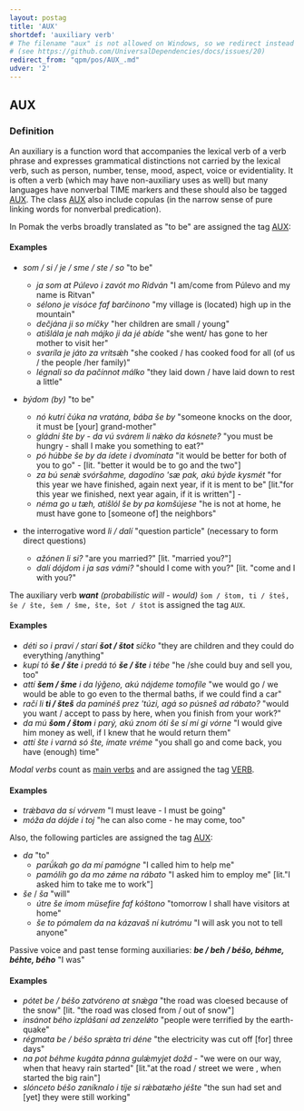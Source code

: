 ```yaml
---
layout: postag
title: 'AUX'
shortdef: 'auxiliary verb'
# The filename "aux" is not allowed on Windows, so we redirect instead
# (see https://github.com/UniversalDependencies/docs/issues/20)
redirect_from: "qpm/pos/AUX_.md"
udver: '2'
---
```


## AUX

### Definition

An auxiliary is a function word that accompanies the lexical verb of a verb phrase and expresses grammatical distinctions not carried 
by the lexical verb, such as person, number, tense, mood, aspect, voice or evidentiality.  It is often a verb (which may have non-auxiliary 
uses as well) but many languages have nonverbal TΙME markers and these should also be tagged [AUX](). The class [AUX]() also include copulas 
(in the narrow sense of pure linking words for nonverbal predication).

In Pomak the verbs broadly translated as "to be" are assigned the tag [AUX]():

#### Examples

- _som / si / je / sme / ste / so_ "to be"
    * _ja som at Púlevo i zavót mo Ridván_ "I am/come from Púlevo and my name is Ritvan"
    * _sélono je visóce faf barčínono_ "my village is (located) high up in the mountain"
    * _dečjána ji so míčky_ "her children are small / young"
    * _atišlála je nah májko ji da jé abíde_ "she went/ has gone to her mother to visit her"	
    * _svaríla je játo za vritsǽh_ "she cooked / has cooked food for all (of us / the people /her family)"
    * _légnali so da pačínnot málko_ "they laid down / have laid down to rest a little"
	
- _býdom (by)_ "to be"
    * _nó kutrí čúka na vratána, bába še by_ "someone knocks on the door, it must be [your] grand-mother"
    * _gládni šte by - da vú svárem li nǽko da kósnete?_ "you must be hungry - shall I make you something to eat?"
    * _pó húbbe še by da ídete i dvomínata_ "it would be better for both of you to go" - [lit. "better it would be to go and the two"] 
    * _za bú senǽ svóršahme, dagodíno 'sæ pak, akú býde kysmét_ "for this year we have finished, again next year, if it is ment to be" [lit."for this year we finished, next year again, if it is written"] - 
    * _néma go u tæh, atišlól še by pa komšújese_ "he is not at home, he must have gone to [someone of] the neighbors"

- the interrogative word _li / dalí_ "question particle" (necessary to form direct questions)
    * _ažónen li si?_ "are you married?" [lit. "married you?"]
    * _dalí dójdom i ja sas vámi?_ "should I come with you?" [lit. "come and I with you?"


The auxiliary verb <i><b>want</b> (probabilistic will - would)</i> `šom / štom, ti / šteš, še / šte, šem / šme, šte, šot / štot` is assigned the tag
`AUX`.


#### Examples

* _déti so i praví / starí <b>šot / štot</b> síčko_ "they are children and they could do everything /anything"
* _kupí tó <b>še / šte</b> i predá tó <b>še / šte</b> i tébe_ "he /she could buy and sell you, too"
* _attí <b>šem / šme</b> i da lýǧeno, akú nájdeme tomofíle_ "we would go / we would be able to go even to the thermal baths, if we could find a car" 
* _račí li <b>ti / šteš</b> da paminéš prez 'túzi, agá so púsneš ad rábato?_ "would you want / accept to pass by here, when you finish from your work?" 
* _da mú <b>šom / štom</b> i parý, akú znom óti še sí mí gi vórne_ "I would give him money as well, if I knew that he would return them" 
* _attí šte i varná só šte, ímate vréme_ "you shall go and come back, you have (enough) time" 

_Modal verbs_ count as [main verbs](VERB.md) and are assigned the tag [VERB](VERB.md).

#### Examples

* _trǽbava da sí vórvem_ "I must leave - I must be going" 
* _móža da dójde i toj_ "he can also come - he may come, too" 

Also, the following particles are assigned the tag [AUX]():

- _da_ "to" 
    * _parǘkah go da mí pamógne_ "I called him to help me" 
    * _pamólih go da mo zǿme na rábato_ "I asked him to employ me" [lit."I asked him to take me to work"]  
- _še_ / _ša_ "will"
    * _útre še ímom müsefíre faf kóštono_ "tomorrow I shall have visitors at home"  
    * _še to pómalem da na kázavaš ní kutrómu_ "I will ask you not to tell anyone" 

Passive voice and past tense forming auxiliaries: _<b>be / beh / béšo, béhme, béhte, bého</b>_ "I was"

#### Examples

* _pótet be / béšo zatvóreno at snǽga_ "the road was cloesed because of the snow" [lit. "the road was closed from / out of snow"] 
* _insánot bého izplášani ad zenzelǿto_ "people were terrified by the earth-quake"  
* _régmata be / béšo sprǽta tri déne_ "the electricity was cut off [for] three days"  
* _na pot béhme kugáta pánna gulǽmyjet dožd_ - "we were on our way, when that heavy rain started" [lit."at the road / street we were , when started the big rain"]
* _slónceto béšo zaníknalo i tíje si rǽbatæho jéšte_ "the sun had set and [yet] they were still working" 

<!-- Interlanguage links updated Út 9. května 2023, 20:03:23 CEST -->
